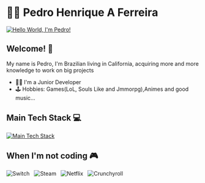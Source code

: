 # :man_technologist: Pedro Henrique A Ferreira

[![Hello World, I'm Pedro!](assets/header.gif)](https://github.com/Andradeus)

## Welcome! 👋

My name is Pedro, I'm Brazilian living in California, acquiring more and more knowledge to work on big projects 

- :man_technologist: I'm a Junior Developer
- :joystick: Hobbies: Games(LoL, Souls Like and Jmmorpg),Animes and good music...

## Main Tech Stack 💻
[![Main Tech Stack](https://skillicons.dev/icons?i=java,py)](https://skillicons.dev)

## When I'm not coding 🎮
![Switch](https://img.shields.io/badge/Switch-E60012?style=for-the-badge&logo=nintendo-switch&logoColor=white) &nbsp;
![Steam](https://img.shields.io/badge/steam-%23000000.svg?style=for-the-badge&logo=steam&logoColor=white) &nbsp;
![Netflix](https://img.shields.io/badge/Netflix-E50914?style=for-the-badge&logo=netflix&logoColor=white) &nbsp;
![Crunchyroll](https://img.shields.io/badge/Crunchyroll-F47521?style=for-the-badge&logo=crunchyroll&logoColor=white)
